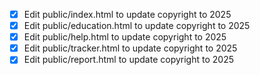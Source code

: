 - [x] Edit public/index.html to update copyright to 2025
- [x] Edit public/education.html to update copyright to 2025
- [x] Edit public/help.html to update copyright to 2025
- [x] Edit public/tracker.html to update copyright to 2025
- [x] Edit public/report.html to update copyright to 2025
